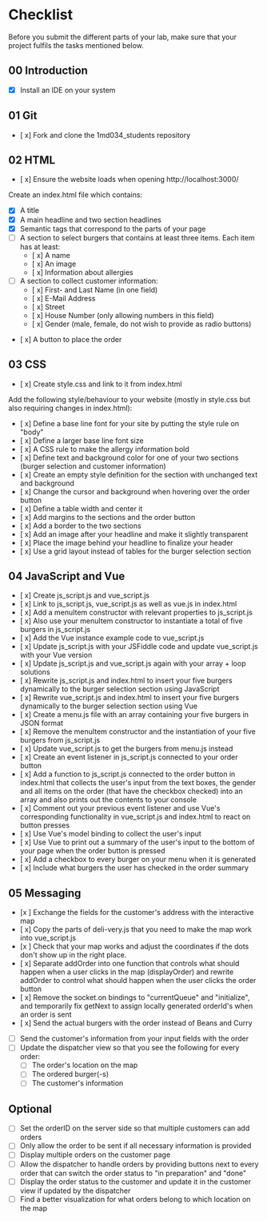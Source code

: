# Checklist

Before you submit the different parts of your lab, make sure that your project fulfils the tasks mentioned below.

## 00 Introduction

- [X] Install an IDE on your system

## 01 Git

- [ x] Fork and clone the 1md034_students repository


## 02 HTML

- [ x] Ensure the website loads when opening http://localhost:3000/

Create an index.html file which contains:
- [x] A title
- [x] A main headline and two section headlines
- [x] Semantic tags that correspond to the parts of your page
- [ ] A section to select burgers that contains at least three items. Each item has at least:
	- [ x] A name
	- [ x] An image
	- [ x] Information about allergies 
- [ ] A section to collect customer information:
	- [ x] First- and Last Name (in one field)
	- [ x] E-Mail Address
	- [ x] Street
	- [ x] House Number (only allowing numbers in this field)
	- [ x] Gender (male, female, do not wish to provide as radio buttons)
- [ x] A button to place the order

## 03 CSS

- [ x] Create style.css and link to it from index.html

Add the following style/behaviour to your website (mostly in style.css but also requiring changes in index.html):
- [ x] Define a base line font for your site by putting the style rule on "body"
- [ x] Define a larger base line font size
- [ x] A CSS rule to make the allergy information bold
- [ x] Define text and background color for one of your two sections (burger selection and customer information)
- [ x] Create an empty style definition for the section with unchanged text and background
- [ x] Change the cursor and background when hovering over the order button
- [ x] Define a table width and center it
- [ x] Add margins to the sections and the order button
- [ x] Add a border to the two sections
- [ x] Add an image after your headline and make it slightly transparent
- [ x] Place the image behind your headline to finalize your header
- [ x] Use a grid layout instead of tables for the burger selection section


## 04 JavaScript and Vue

- [ x] Create js_script.js and vue_script.js
- [ x] Link to js_script.js, vue_script.js as well as vue.js in index.html
- [ x] Add a menuItem constructor with relevant properties to js_script.js
- [ x] Also use your menuItem constructor to instantiate a total of five burgers in js_script.js
- [ x] Add the Vue instance example code to vue_script.js 
- [ x] Update js_script.js with your JSFiddle code and update vue_script.js with your Vue version
- [ x] Update js_script.js and vue_script.js again with your array + loop solutions
- [ x] Rewrite js_script.js and index.html to insert your five burgers dynamically to the burger selection section using JavaScript
- [ x] Rewrite vue_script.js and index.html to insert your five burgers dynamically to the burger selection section using Vue
- [ x] Create a menu.js file with an array containing your five burgers in JSON format
- [ x] Remove the menuItem constructor and the instantiation of your five burgers from js_script.js
- [ x] Update vue_script.js to get the burgers from menu.js instead
- [ x] Create an event listener in js_script.js connected to your order button
- [ x] Add a function to js_script.js connected to the order button in index.html that collects the user's input from the text boxes, the gender and all items on the order (that have the checkbox checked) into an array and also prints out the contents to your console 
- [ x] Comment out your previous event listener and use Vue's corresponding functionality in vue_script.js and index.html to react on button presses
- [ x] Use Vue's model binding to collect the user's input
- [ x] Use Vue to print out a summary of the user's input to the bottom of your page when the order button is pressed
- [ x] Add a checkbox to every burger on your menu when it is generated
- [ x] Include what burgers the user has checked in the order summary


## 05 Messaging

- [x ] Exchange the fields for the customer's address with the interactive map
- [ x] Copy the parts of deli-very.js that you need to make the map work into vue_script.js
- [x ] Check that your map works and adjust the coordinates if the dots don't show up in the right place.
- [ x] Separate addOrder into one function that controls what should happen when a user clicks in the map (displayOrder) and rewrite addOrder to control what should happen when the user clicks the order button
- [ x] Remove the socket.on bindings to "currentQueue" and "initialize", and temporarily fix getNext to assign locally generated orderId's when an order is sent
- [ x] Send the actual burgers with the order instead of Beans and Curry
- [ ] Send the customer's information from your input fields with the order
- [ ] Update the dispatcher view so that you see the following for every order:
    - [ ] The order's location on the map
    - [ ] The ordered burger(-s)
    - [ ] The customer's information
    
## Optional
- [ ] Set the orderID on the server side so that multiple customers can add orders
- [ ] Only allow the order to be sent if all necessary information is provided
- [ ] Display multiple orders on the customer page
- [ ] Allow the dispatcher to handle orders by providing buttons next to every order that can switch the order status to "in preparation" and "done"
- [ ] Display the order status to the customer and update it in the customer view if updated by the dispatcher
- [ ] Find a better visualization for what orders belong to which location on the map
